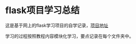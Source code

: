 # flask项目学习总结

这是基于网上的flask学习项目的自学记录，[项目地址](https://tutorial.helloflask.com/deploy/)

学习的过程按照教程内容模块化学习，要点记录在每个文件夹中。
